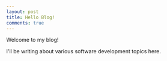```yaml
---
layout: post
title: Hello Blog!
comments: true
---
```


Welcome to my blog!

I'll be writing about various software development topics here.
